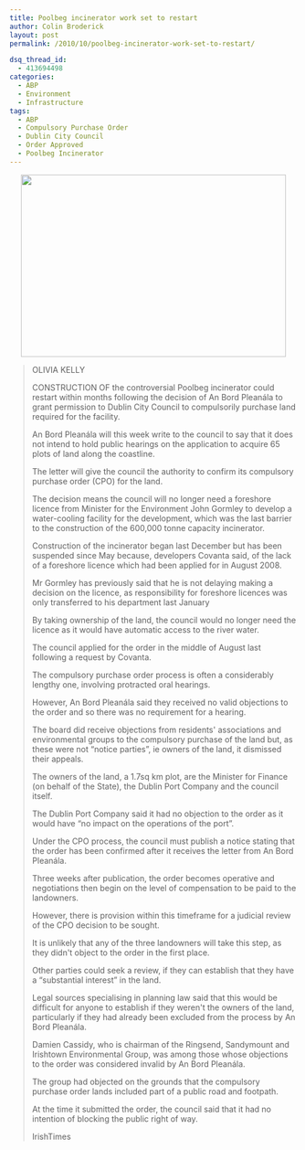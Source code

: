 ```yaml
---
title: Poolbeg incinerator work set to restart
author: Colin Broderick
layout: post
permalink: /2010/10/poolbeg-incinerator-work-set-to-restart/

dsq_thread_id:
  - 413694498
categories:
  - ABP
  - Environment
  - Infrastructure
tags:
  - ABP
  - Compulsory Purchase Order
  - Dublin City Council
  - Order Approved
  - Poolbeg Incinerator
---
```

<p style="text-align: center;">
  <a rel="attachment wp-att-999" href="{{site.baseurl}}/2010/10/poolbeg-incinerator-work-set-to-restart/poolbegincineratorstory/"><img class="aligncenter size-full wp-image-999" title="Poolbeg Incinerator" src="{{site.baseurl}}/wp-content/uploads/2010/10/PoolbegIncineratorStory.jpg" alt="" width="464" height="319" /></a>
</p>

> OLIVIA KELLY
> 
> CONSTRUCTION OF the controversial Poolbeg incinerator could restart within months following the decision of An Bord Pleanála to grant permission to Dublin City Council to compulsorily purchase land required for the facility.
> 
> An Bord Pleanála will this week write to the council to say that it does not intend to hold public hearings on the application to acquire 65 plots of land along the coastline.
> 
> The letter will give the council the authority to confirm its compulsory purchase order (CPO) for the land.
> 
> <!--more-->The decision means the council will no longer need a foreshore licence from Minister for the Environment John Gormley to develop a water-cooling facility for the development, which was the last barrier to the construction of the 600,000 tonne capacity incinerator.
> 
> Construction of the incinerator began last December but has been suspended since May because, developers Covanta said, of the lack of a foreshore licence which had been applied for in August 2008.
> 
> Mr Gormley has previously said that he is not delaying making a decision on the licence, as responsibility for foreshore licences was only transferred to his department last January
> 
> By taking ownership of the land, the council would no longer need the licence as it would have automatic access to the river water.
> 
> The council applied for the order in the middle of August last following a request by Covanta.
> 
> The compulsory purchase order process is often a considerably lengthy one, involving protracted oral hearings.
> 
> However, An Bord Pleanála said they received no valid objections to the order and so there was no requirement for a hearing.
> 
> The board did receive objections from residents' associations and environmental groups to the compulsory purchase of the land but, as these were not “notice parties”, ie owners of the land, it dismissed their appeals.
> 
> The owners of the land, a 1.7sq km plot, are the Minister for Finance (on behalf of the State), the Dublin Port Company and the council itself.
> 
> The Dublin Port Company said it had no objection to the order as it would have “no impact on the operations of the port”.
> 
> Under the CPO process, the council must publish a notice stating that the order has been confirmed after it receives the letter from An Bord Pleanála.
> 
> Three weeks after publication, the order becomes operative and negotiations then begin on the level of compensation to be paid to the landowners.
> 
> However, there is provision within this timeframe for a judicial review of the CPO decision to be sought.
> 
> It is unlikely that any of the three landowners will take this step, as they didn't object to the order in the first place.
> 
> Other parties could seek a review, if they can establish that they have a “substantial interest” in the land.
> 
> Legal sources specialising in planning law said that this would be difficult for anyone to establish if they weren't the owners of the land, particularly if they had already been excluded from the process by An Bord Pleanála.
> 
> Damien Cassidy, who is chairman of the Ringsend, Sandymount and Irishtown Environmental Group, was among those whose objections to the order was considered invalid by An Bord Pleanála.
> 
> The group had objected on the grounds that the compulsory purchase order lands included part of a public road and footpath.
> 
> At the time it submitted the order, the council said that it had no intention of blocking the public right of way.
> 
> IrishTimes

